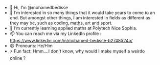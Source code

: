 - 👋 Hi, I’m @mohamedbedisse
- 👀 I’m interested in so many things that it would take years to come to an end. But amongst other things, I am interested in fields as different as they may be, such as coding, maths, art and sport. 
- 🌱 I’m currently learning applied maths at Polytech Nice Sophia.
- 📫 You can reach me via my LinkedIn profile : https://www.linkedin.com/in/mohamed-bedisse-b2748524a/
- 😄 Pronouns: He/Him
- ⚡ Fun fact: Hmm....I don't know, why would I make myself a weirdo online ?

<!---
mohamedbedisse/mohamedbedisse is a ✨ special ✨ repository because its `README.md` (this file) appears on your GitHub profile.
You can click the Preview link to take a look at your changes.
--->
